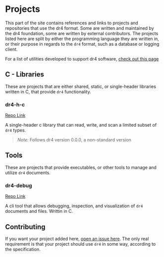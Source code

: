 # Projects

This part of the site contains references and links to projects and repositories that use the dr4 format. Some are written and maintained by the dr4 foundation, some are written by external contributors. The projects listed here are split by either the programming language they are written in, or their purpose in regards to the `dr4` format, such as a database or logging client.

For a list of utilities developed to support dr4 software, [check out this page](/projects/utilities.html)

## C - Libraries

These are projects that are either shared, static, or single-header libraries written in C, that provide `dr4` functionality.

### dr4-h-c

[Repo Link](https://github.com/dr4f/dr4-c-h)

A single-header c library that can read, write, and scan a limited subset of `dr4` types.

> *Note:* Follows dr4 version 0.0.0, a non-standard version

## Tools

These are projects that provide executables, or other tools to manage and utilize `dr4` documents.

### dr4-debug

[Repo Link](https://github.com/dr4f/dr4-debug)

A cli tool that allows debugging, inspection, and visualization of `dr4` documents and files. Writtin in C.

## Contributing

If you want your project added here, [open an issue here](https://github.com/dr4f/site/issues). The only real requirement is that your project should use `dr4` in some way, according to the specification.
